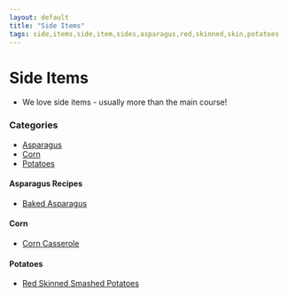 ```yaml
---
layout: default
title: "Side Items"
tags: side,items,side,item,sides,asparagus,red,skinned,skin,potatoes
---
```

# Side Items
* We love side items - usually more than the main course!

### Categories
<!-- TOC depthFrom:4 depthTo:6 withLinks:1 updateOnSave:1 orderedList:0 -->

- [Asparagus](#asparagus)
- [Corn](#corn)
- [Potatoes](#potatoes)

<!-- /TOC -->

#### Asparagus Recipes
* [Baked Asparagus]({{site.github.url}}/Sides/BakedAsparagus/index.html)

#### Corn
* [Corn Casserole]({{site.github.url}}/CasserolesHeartyPiesAndBakes/CornCasserole/index.html)

#### Potatoes
* [Red Skinned Smashed Potatoes]({{site.github.url}}/Sides/RedSkinnedSmashedPotatoes/index.html)
